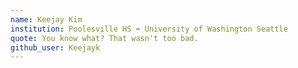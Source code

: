 ```yaml
---
name: Keejay Kim
institution: Poolesville HS ➡️ University of Washington Seattle
quote: You know what? That wasn't too bad.
github_user: Keejayk
---
```

